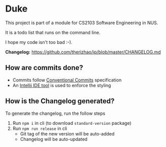# Duke

This project is part of a module for CS2103 Software Engineering in NUS.

It is a todo list that runs on the command line.

I hope my code isn't too bad :-).

**Changelog:**  https://github.com/therizhao/ip/blob/master/CHANGELOG.md

## How are commits done?

- Commits follow [Conventional Commits](https://www.conventionalcommits.org/en/v1.0.0/) specification
- An [Intellij IDE tool](https://plugins.jetbrains.com/plugin/9861-git-commit-template) is used to enforce the styling 

## How is the Changelog generated?

To generate the changelog, run the follow steps

1. Run `npm i` in cli (to download `standard-version` package)
2. Run `npm run release` in cli
    - Git tag of the new version will be auto-added
    - Changelog will be auto-updated